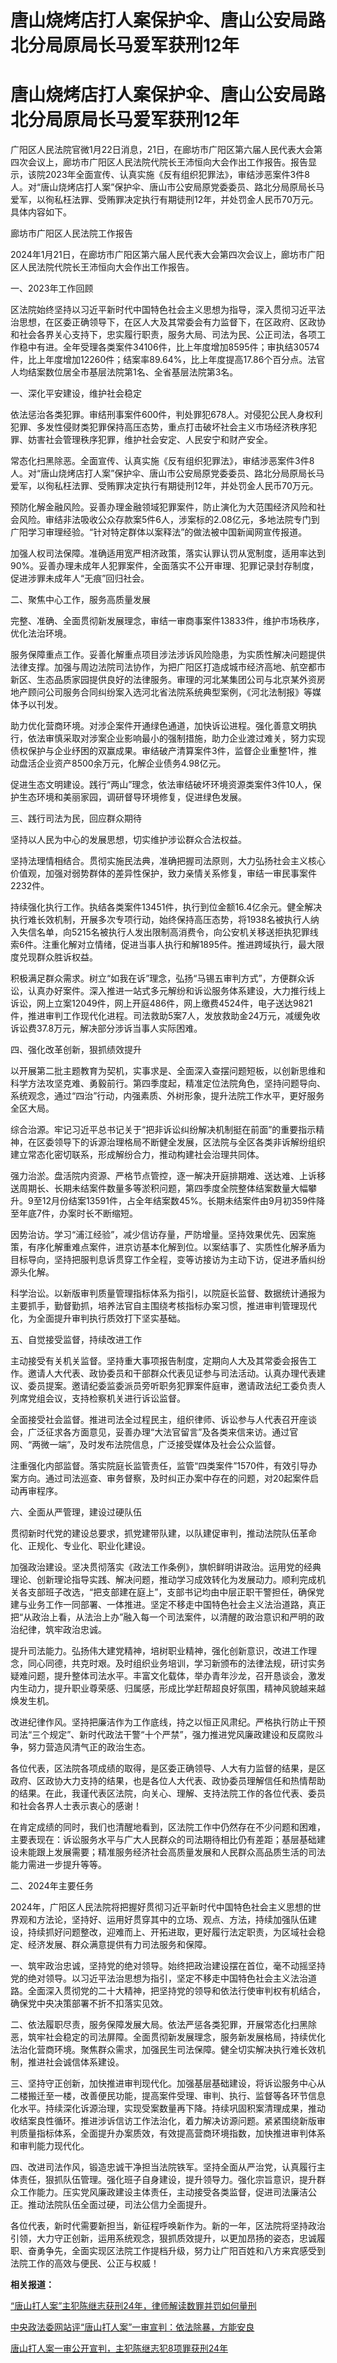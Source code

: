 # 唐山烧烤店打人案保护伞、唐山公安局路北分局原局长马爱军获刑12年

# 唐山烧烤店打人案保护伞、唐山公安局路北分局原局长马爱军获刑12年

广阳区人民法院官微1月22日消息，21日，在廊坊市广阳区第六届人民代表大会第四次会议上，廊坊市广阳区人民法院代院长王沛恒向大会作出工作报告。报告显示，该院2023年全面宣传、认真实施《反有组织犯罪法》，审结涉恶案件3件8人。对“唐山烧烤店打人案”保护伞、唐山市公安局原党委委员、路北分局原局长马爱军，以徇私枉法罪、受贿罪决定执行有期徒刑12年，并处罚金人民币70万元。具体内容如下。

廊坊市广阳区人民法院工作报告

2024年1月21日，在廊坊市广阳区第六届人民代表大会第四次会议上，廊坊市广阳区人民法院代院长王沛恒向大会作出工作报告。

一、2023年工作回顾

区法院始终坚持以习近平新时代中国特色社会主义思想为指导，深入贯彻习近平法治思想，在区委正确领导下，在区人大及其常委会有力监督下，在区政府、区政协和社会各界关心支持下，忠实履行职责，服务大局、司法为民、公正司法，各项工作稳中有进。全年受理各类案件34106件，比上年度增加8595件；审执结30574件，比上年度增加12260件；结案率89.64%，比上年度提高17.86个百分点。法官人均结案数位居全市基层法院第1名、全省基层法院第3名。

一、深化平安建设，维护社会稳定

依法惩治各类犯罪。审结刑事案件600件，判处罪犯678人。对侵犯公民人身权利犯罪、多发性侵财类犯罪保持高压态势，重点打击破坏社会主义市场经济秩序犯罪、妨害社会管理秩序犯罪，维护社会安定、人民安宁和财产安全。

常态化扫黑除恶。全面宣传、认真实施《反有组织犯罪法》，审结涉恶案件3件8人。对“唐山烧烤店打人案”保护伞、唐山市公安局原党委委员、路北分局原局长马爱军，以徇私枉法罪、受贿罪决定执行有期徒刑12年，并处罚金人民币70万元。

预防化解金融风险。妥善办理金融领域犯罪案件，防止演化为大范围经济风险和社会风险。审结非法吸收公众存款案5件6人，涉案标的2.08亿元，多地法院专门到广阳学习审理经验。“针对特定群体以案释法”的做法被中国新闻网宣传报道。

加强人权司法保障。准确适用宽严相济政策，落实认罪认罚从宽制度，适用率达到90%。妥善办理未成年人犯罪案件，全面落实不公开审理、犯罪记录封存制度，促进涉罪未成年人“无痕”回归社会。

二、聚焦中心工作，服务高质量发展

完整、准确、全面贯彻新发展理念，审结一审商事案件13833件，维护市场秩序，优化法治环境。

服务保障重点工作。妥善化解重点项目涉法涉诉风险隐患，为实质性解决问题提供法律支撑。加强与周边法院司法协作，为把广阳区打造成城市经济高地、航空都市新区、生态品质家园提供良好的法律服务。审理的河北某集团公司与北京某外资房地产顾问公司服务合同纠纷案入选河北省法院系统典型案例，《河北法制报》等媒体予以刊发。

助力优化营商环境。对涉企案件开通绿色通道，加快诉讼进程。强化善意文明执行，依法审慎采取对涉案企业影响最小的强制措施，助力企业渡过难关，努力实现债权保护与企业纾困的双赢成果。审结破产清算案件3件，监督企业重整1件，推动盘活企业资产8500余万元，化解企业债务4.98亿元。

促进生态文明建设。践行“两山”理念，依法审结破坏环境资源类案件3件10人，保护生态环境和美丽家园，调研督导环境修复，促进绿色发展。

三、践行司法为民，回应群众期待

坚持以人民为中心的发展思想，切实维护涉讼群众合法权益。

坚持法理情相结合。贯彻实施民法典，准确把握司法原则，大力弘扬社会主义核心价值观，加强对弱势群体的差异性保护，致力亲情关系修复，审结一审民事案件2232件。

持续强化执行工作。执结各类案件13451件，执行到位金额16.4亿余元。健全解决执行难长效机制，开展多次专项行动，始终保持高压态势，将1938名被执行人纳入失信名单，向5215名被执行人发出限制高消费令，向公安机关移送拒执犯罪线索6件。注重化解对立情绪，促进当事人执行和解1895件。推进跨域执行，最大限度兑现群众胜诉权益。

积极满足群众需求。树立“如我在诉”理念，弘扬“马锡五审判方式”，方便群众诉讼，认真办好案件。深入推进一站式多元解纷和诉讼服务体系建设，大力推行线上诉讼，网上立案12049件，网上开庭486件，网上缴费4524件，电子送达9821件，推进审判工作现代化进程。司法救助5案7人，发放救助金24万元，减缓免收诉讼费37.8万元，解决部分涉诉当事人实际困难。

四、强化改革创新，狠抓绩效提升

以开展第二批主题教育为契机，实事求是、全面深入查摆问题短板，以创新思维和科学方法攻坚克难、勇毅前行。第四季度起，精准定位法院角色，坚持问题导向、系统观念，通过“四治”行动，内强素质、外树形象，提升法院工作水平，更好服务全区大局。

综合治源。牢记习近平总书记关于“把非诉讼纠纷解决机制挺在前面”的重要指示精神，在区委领导下的诉源治理格局不断健全发展，区法院与全区各类非诉解纷组织建立常态化密切联系，形成解纷合力，推动构建社会治理共同体。

强力治淤。盘活院内资源、严格节点管控，逐一解决开庭排期难、送达难、上诉移送周期长、长期未结案件数量多等淤积问题，第四季度全院整体结案数量大幅攀升。9至12月份结案13591件，占全年结案数45%。长期未结案件由9月初359件降至年底7件，办案时长不断缩短。

因势治访。学习“浦江经验”，减少信访存量，严防增量。坚持效果优先、因案施策，有序化解重难点案件，进京访基本化解到位。以案结事了、实质性化解矛盾为目标导向，坚持把服判息诉贯穿工作全程，变等访接访为主动下访，促进矛盾纠纷源头化解。

科学治讼。以新版审判质量管理指标体系为指引，以院庭长监督、数据统计通报为主要抓手，勤督勤抓，培养法官自主围绕考核指标办案习惯，推进审判管理现代化，为全面提升审判执行质效打下坚实基础。

五、自觉接受监督，持续改进工作

主动接受有关机关监督。坚持重大事项报告制度，定期向人大及其常委会报告工作。邀请人大代表、政协委员和干部群众代表见证参与司法活动。认真办理代表建议、委员提案。邀请纪委监委派员旁听职务犯罪案件庭审，邀请政法纪工委负责人列席党组会议，支持检察机关进行诉讼监督。

全面接受社会监督。推进司法全过程民主，组织律师、诉讼参与人代表召开座谈会，广泛征求各方面意见，妥善办理“大法官留言”及各类来信来访。通过官网、“两微一端”，及时发布法院信息，广泛接受媒体及社会公众监督。

注重强化内部监督。落实院庭长监管责任，监管“四类案件”1570件，有效引导办案方向。通过司法巡查、审务督察，及时纠正办案中存在的问题，对20起案件启动再审程序。

六、全面从严管理，建设过硬队伍

贯彻新时代党的建设总要求，抓党建带队建，以队建促审判，推动法院队伍革命化、正规化、专业化、职业化建设。

加强政治建设。坚决贯彻落实《政法工作条例》，旗帜鲜明讲政治。运用党的经典理论、创新理论指导实践、解决问题，推动学习成效转化为发展动力。顺利完成机关各支部班子改选，“把支部建在庭上”，支部书记均由中层正职干警担任，确保党建与业务工作一同部署、一体推进。坚定不移走中国特色社会主义法治道路，真正把“从政治上看，从法治上办”融入每一个司法案件，以清醒的政治意识和严明的政治纪律，筑牢政治忠诚。

提升司法能力。弘扬伟大建党精神，培树职业精神，强化创新意识，改进工作理念，同心同德，共克时艰。及时组织业务培训，学习新颁布的法律法规，研讨实务疑难问题，提升整体司法水平。丰富文化载体，举办青年沙龙，召开恳谈会，激发内生动力，提升职业尊荣感、归属感，形成比学赶帮超良好氛围，精神风貌越来越焕发生机。

改进纪律作风。坚持把廉洁作为工作底线，持之以恒正风肃纪。严格执行防止干预司法“三个规定”、新时代政法干警“十个严禁”，强力推进党风廉政建设和反腐败斗争，努力营造风清气正的政治生态。

各位代表，区法院各项成绩的取得，是区委正确领导、人大有力监督的结果，是区政府、区政协大力支持的结果，也是各位人大代表、政协委员理解信任和热情帮助的结果。在此，我谨代表区法院，向关心、理解、支持法院工作的各位代表、委员和社会各界人士表示衷心的感谢！

在肯定成绩的同时，我们也清醒地看到，区法院工作中仍然存在不少问题和困难，主要表现在：诉讼服务水平与广大人民群众的司法期待相比仍有差距；基层基础建设未能跟上发展需要；精准服务经济社会高质量发展和人民群众高品质生活的司法能力需进一步提升等等。

二、2024年主要任务

2024年，广阳区人民法院将把握好贯彻习近平新时代中国特色社会主义思想的世界观和方法论，坚持好、运用好贯穿其中的立场、观点、方法，持续加强队伍建设，持续抓好问题整改，迎难而上、开拓进取，更好履行法定职责，为区域社会稳定、经济发展、群众满意提供有力司法服务和保障。

一、筑牢政治忠诚，坚持党的绝对领导。始终把政治建设摆在首位，毫不动摇坚持党的绝对领导。以习近平法治思想为指引，坚定不移走中国特色社会主义法治道路。全面深入贯彻党的二十大精神，把坚持党的领导和依法行使审判权有机结合，确保党中央决策部署不折不扣落实见效。

二、依法履职尽责，服务保障发展大局。依法严惩各类犯罪，开展常态化扫黑除恶，筑牢社会稳定的司法屏障。全面贯彻新发展理念，服务新发展格局，持续优化法治化营商环境。聚焦群众需求，加强民生司法保障。健全切实解决执行难长效机制，推进社会诚信体系建设。

三、坚持守正创新，加快推进审判现代化。加强基层基础建设，将诉讼服务中心从二楼搬迁至一楼，改善便民功能，提高案件受理、审判、执行、监督等各环节信息化水平。持续深化诉源治理，实现受案数量再下降。持续巩固积案清理成果，推动收结案良性循环。推进涉诉信访工作法治化，着力解决访源问题。紧紧围绕新版审判质量指标体系，全面提升办案质效，有效提高营商环境指数，加快推进审判体系和审判能力现代化。

四、改进司法作风，锻造忠诚干净担当法院铁军。坚持全面从严治党，认真履行主体责任，狠抓队伍管理。强化班子自身建设，提升领导力。强化宗旨意识，提升群众工作能力。压实党风廉政建设主体责任，主动接受各类监督，促进司法廉洁公正。推动法院队伍全面过硬，司法公信力全面提升。

各位代表，新时代需要新担当，新征程呼唤新作为。新的一年，区法院将坚持政治引领，大力守正创新，运用系统观念，狠抓质效提升，以更加昂扬的姿态，忠诚履职、奋勇争先，全面实现区法院工作提档升级，努力让广阳百姓和八方来宾感受到法院工作的高效与便民、公正与权威！

**相关报道：**

[“唐山打人案”主犯陈继志获刑24年，律师解读数罪并罚如何量刑](https://news.qq.com/rain/a/20220924A02OCX00)

[中央政法委网站评“唐山打人案”一审宣判：依法除暴，方能安良 ](https://news.qq.com/rain/a/20220923A06URP00)

[唐山打人案一审公开宣判，主犯陈继志犯8项罪获刑24年](https://news.qq.com/rain/a/20220923A02P6W00)

